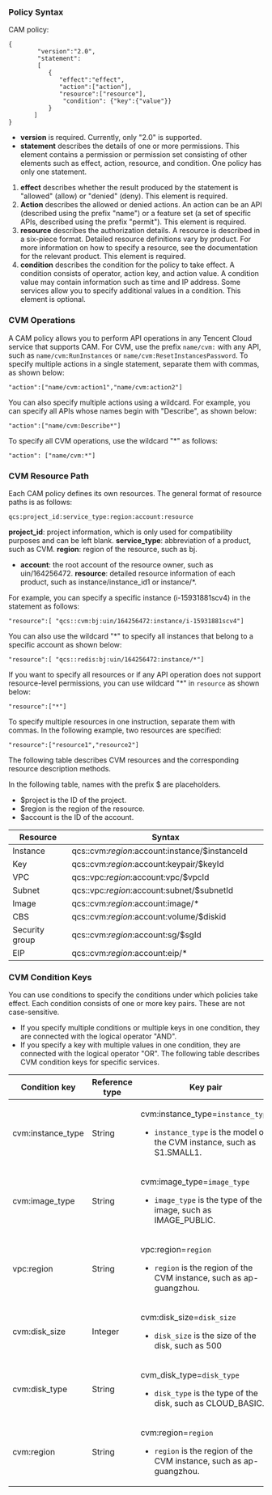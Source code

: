 
<span id = "celueyufa"></span>
### Policy Syntax
CAM policy:

```
{	 
        "version":"2.0", 
        "statement": 
        [ 
           { 
              "effect":"effect", 
              "action":["action"], 
              "resource":["resource"], 
               "condition": {"key":{"value"}} 
           } 
       ] 
} 

```
- **version** is required. Currently, only "2.0" is supported.
- **statement** describes the details of one or more permissions. This element contains a permission or permission set consisting of other elements such as effect, action, resource, and condition. One policy has only one statement.
 1. **effect** describes whether the result produced by the statement is "allowed" (allow) or "denied" (deny). This element is required.
 2. **Action** describes the allowed or denied actions. An action can be an API (described using the prefix "name") or a feature set (a set of specific APIs, described using the prefix "permit"). This element is required.
 3. **resource** describes the authorization details. A resource is described in a six-piece format. Detailed resource definitions vary by product. For more information on how to specify a resource, see the documentation for the relevant product. This element is required.
 4. **condition** describes the condition for the policy to take effect. A condition consists of operator, action key, and action value. A condition value may contain information such as time and IP address. Some services allow you to specify additional values in a condition. This element is optional.


<span id = "caozuo"></span>
### CVM Operations

A CAM policy allows you to perform API operations in any Tencent Cloud service that supports CAM. For CVM, use the prefix `name/cvm:` with any API, such as `name/cvm:RunInstances` or `name/cvm:ResetInstancesPassword`.
To specify multiple actions in a single statement, separate them with commas, as shown below:
```
"action":["name/cvm:action1","name/cvm:action2"]
```
You can also specify multiple actions using a wildcard. For example, you can specify all APIs whose names begin with "Describe", as shown below:
```
"action":["name/cvm:Describe*"]
```
To specify all CVM operations, use the wildcard "*" as follows:
```
"action": ["name/cvm:*"]
```

<span id = "ziyuanlujing"></span> 
### CVM Resource Path
Each CAM policy defines its own resources.
The general format of resource paths is as follows:
```
qcs:project_id:service_type:region:account:resource
```
**project_id**: project information, which is only used for compatibility purposes and can be left blank.
**service_type**: abbreviation of a product, such as CVM.
**region**: region of the resource, such as bj.
- **account**: the root account of the resource owner, such as uin/164256472.
**resource**: detailed resource information of each product, such as instance/instance_id1 or instance/*.

For example, you can specify a specific instance (i-15931881scv4) in the statement as follows:
```
"resource":[ "qcs::cvm:bj:uin/164256472:instance/i-15931881scv4"]
```
You can also use the wildcard "*" to specify all instances that belong to a specific account as shown below:
```
"resource":[ "qcs::redis:bj:uin/164256472:instance/*"]
```

If you want to specify all resources or if any API operation does not support resource-level permissions, you can use wildcard "*" in `resource` as shown below:
```
"resource":["*"]
```
To specify multiple resources in one instruction, separate them with commas. In the following example, two resources are specified:
```
"resource":["resource1","resource2"]
```
The following table describes CVM resources and the corresponding resource description methods.
<style>
table th:nth-of-type(1){
width:250px;
}
table th:nth-of-type(2){
width:500px;
}
</style>
In the following table, names with the prefix $ are placeholders.
- $project is the ID of the project.
- $region is the region of the resource.
- $account is the ID of the account.

| Resource | Syntax |
|-------|-------|
| Instance | qcs::cvm:$region:$account:instance/$instanceId |
| Key | qcs::cvm:$region:$account:keypair/$keyId |
| VPC | qcs::vpc:$region:$account:vpc/$vpcId |
| Subnet | qcs::vpc:$region:$account:subnet/$subnetId |
| Image | qcs::cvm:$region:$account:image/\* |
| CBS |  qcs::cvm:$region:$account:volume/$diskid|
| Security group | qcs::cvm:$region:$account:sg/$sgId |
| EIP |  qcs::cvm:$region:$account:eip/*|

 

<span id = "tiaojianmiyue"></span>
### CVM Condition Keys
You can use conditions to specify the conditions under which policies take effect. Each condition consists of one or more key pairs. These are not case-sensitive.

- If you specify multiple conditions or multiple keys in one condition, they are connected with the logical operator "AND".
- If you specify a key with multiple values in one condition, they are connected with the logical operator "OR".
The following table describes CVM condition keys for specific services.
<table class="tableblock frame-all grid-all spread">
<colgroup>
<col style="width: 25%;">
<col style="width: 25%;">
<col style="width: 50%;">
</colgroup>
<thead>
<tr>
<th class="tableblock halign-left valign-top">Condition key</th>
<th class="tableblock halign-left valign-top">Reference type</th>
<th class="tableblock halign-left valign-top">Key pair</th>
</tr>
</thead>
<tbody>
<tr>
<td class="tableblock halign-left valign-top"><div><div class="paragraph">
<p>cvm:instance_type</p>
</div></div></td>
<td class="tableblock halign-left valign-top"><div><div class="paragraph">
<p>String</p>
</div></div></td>
<td class="tableblock halign-left valign-top"><div><div class="paragraph">
<p>cvm:instance_type=<code>instance_type</code></p>
</div>
<div class="ulist">
<ul>
<li>
<p><code>instance_type</code> is the model of the CVM instance, such as S1.SMALL1.</p>
</li>
</ul>
</div></div></td>
</tr>
<tr>
<td class="tableblock halign-left valign-top"><div><div class="paragraph">
<p>cvm:image_type</p>
</div></div></td>
<td class="tableblock halign-left valign-top"><div><div class="paragraph">
<p>String</p>
</div></div></td>
<td class="tableblock halign-left valign-top"><div><div class="paragraph">
<p>cvm:image_type=<code>image_type</code></p>
</div>
<div class="ulist">
<ul>
<li>
<p><code>image_type</code> is the type of the image, such as IMAGE_PUBLIC.</p>
</li>
</ul>
</div></div></td>
</tr>
<tr>
<td class="tableblock halign-left valign-top"><div><div class="paragraph">
<p>vpc:region</p>
</div></div></td>
<td class="tableblock halign-left valign-top"><div><div class="paragraph">
<p>String</p>
</div></div></td>
<td class="tableblock halign-left valign-top"><div><div class="paragraph">
<p>vpc:region=<code>region</code></p>
</div>
<div class="ulist">
<ul>
<li>
<p><code>region</code> is the region of the CVM instance, such as ap-guangzhou.</p>
</li>
</ul>
</div></div></td>
</tr>
<tr>
<td class="tableblock halign-left valign-top"><div><div class="paragraph">
<p>cvm:disk_size</p>
</div></div></td>
<td class="tableblock halign-left valign-top"><div><div class="paragraph">
<p>Integer</p>
</div></div></td>
<td class="tableblock halign-left valign-top"><div><div class="paragraph">
<p>cvm:disk_size=<code>disk_size</code></p>
</div>
<div class="ulist">
<ul>
<li>
<p><code>disk_size</code> is the size of the disk, such as 500</p>
</li>
</ul>
</div></div></td>
</tr>
<tr>
<td class="tableblock halign-left valign-top"><div><div class="paragraph">
<p>cvm:disk_type</p>
</div></div></td>
<td class="tableblock halign-left valign-top"><div><div class="paragraph">
<p>String</p>
</div></div></td>
<td class="tableblock halign-left valign-top"><div><div class="paragraph">
<p>cvm_disk_type=<code>disk_type</code></p>
</div>
<div class="ulist">
<ul>
<li>
<p><code>disk_type</code> is the type of the disk, such as CLOUD_BASIC.</p>
</li>
</ul>
</div></div></td>
</tr>
<tr>
<td class="tableblock halign-left valign-top"><div><div class="paragraph">
<p>cvm:region</p>
</div></div></td>
<td class="tableblock halign-left valign-top"><div><div class="paragraph">
<p>String</p>
</div></div></td>
<td class="tableblock halign-left valign-top"><div><div class="paragraph">
<p>cvm:region=<code>region</code></p>
</div>
<div class="ulist">
<ul>
<li>
<p><code>region</code> is the region of the CVM instance, such as ap-guangzhou.</p>
</li>
</ul>
</div></div></td>
</tr>
</tbody>
</table>
